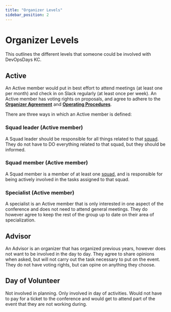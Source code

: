 ```yaml
---
title: "Organizer Levels"
sidebar_position: 2
---
```


# Organizer Levels

This outlines the different levels that someone could be involved with DevOpsDays KC.

## Active

An Active member would put in best effort to attend meetings (at least one per month) and check in on Slack regularly (at least once per week). An Active member has voting rights on proposals, and agree to adhere to the **[Organizer Agreement](./organizer_agreement.md)** and **[Operating Procedures](./operating_procedures.md)**.

There are three ways in which an Active member is defined:

### Squad leader (Active member)

A Squad leader should be responsible for all things related to that [squad](./squads-and-leads.md). They do not have to DO everything related to that squad, but they should be informed. 

### Squad member (Active member)

A Squad member is a member of at least one [squad](./squads-and-leads.md), and is responsible for being actively involved in the tasks assigned to that squad. 

### Specialist (Active member)

A specialist is an Active member that is only interested in one aspect of the conference and does not need to attend general meetings. They do however agree to keep the rest of the group up to date on their area of specialization.

## Advisor

An Advisor is an organizer that has organized previous years, however does not want to be involved in the day to day. They agree to share opinions when asked, but will not carry out the task necessary to put on the event. They do not have voting rights, but can opine on anything they choose.

## Day of Volunteer

Not involved in planning. Only involved in day of activities. Would not have to pay for a ticket to the conference and would get to attend part of the event that they are not working during.

